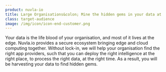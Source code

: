 ```yaml
---
product: nuvla-io
title: Large Organisations&colon; Mine the hidden gems in your data at the edge and in the cloud, with a future proof and secured ecosystem.
class: target-audience
image: /img/icon/icon-end-customer.png
---
```


Your data is the life blood of your organisation, and most of it lives at the edge. Nuvla.io provides a secure ecosystem bringing edge and cloud computing together. Without lock-in, we will help your organisation find the right app providers, such that you can deploy the right intelligence at the right place, to process the right data, at the right time. As a result, you will be harvesting your data to find hidden gems.
